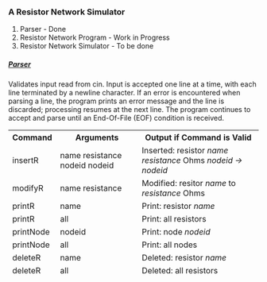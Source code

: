 <h3><b>A Resistor Network Simulator</b></h3>


1. Parser			- Done
2. Resistor Network Program	- Work in Progress
3. Resistor Network Simulator	- To be done

<h5><u>Parser</u></h5>
Validates input read from cin. Input is accepted one line at a time, with each
line terminated by a newline character. If an error is encountered when parsing a line, the program prints an error message and the line is discarded; processing resumes at the next line. The program continues to accept and parse until an End-Of-File (EOF) condition is received.

<table style="border-width: 0px; margin 0px; width:100%; height: 100%; padding:0px; border-collapse: collapse;">
    <tbody style="border-width: 0px; margin 0px; width:100%; height: 100%; padding:0px;">
	<tr>
		<th>Command</th>
		<th>Arguments</th>
		<th>Output if Command is Valid</th>
	</tr>
	<tr>
		<td>insertR</td>
		<td>name resistance nodeid nodeid</td>
		<td>Inserted: resistor <i>name</i> <i>resistance</i> Ohms <i>nodeid -> nodeid<i>
	</tr>
	<tr>
		<td>modifyR</td>
		<td>name resistance</td>
		<td>Modified: resitor <i>name</i> to <i>resistance</i> Ohms</td>
	</tr>
	<tr>
		<td>printR</td>
		<td>name</td>
		<td>Print: resistor <i>name</i></td>
	</tr>
	<tr>
		<td>printR</td>
		<td>all</td>
		<td>Print: all resistors</td>
	</tr>
	<tr>
		<td>printNode</td>
		<td>nodeid</td>
		<td>Print: node <i>nodeid</td>
	</tr>
	<tr>
		<td>printNode</td>
		<td>all</td>
		<td>Print: all nodes</td>
	</tr>
	<tr>
		<td>deleteR</td>
		<td>name</td>
		<td>Deleted: resistor <i>name</i></td>
	</tr>
	<tr>
		<td>deleteR</td>
		<td>all</td>
		<td>Deleted: all resistors</td>
	</tr>
   </tbody>
</table>
